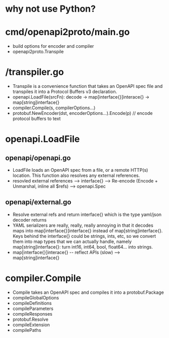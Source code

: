 # why not use Python?

# cmd/openapi2proto/main.go
* build options for encoder and compiler
* openapi2proto.Transpile

# /transpiler.go
* Transpile is a convenience function that takes an OpenAPI spec file and transpiles it into a Protocol Buffers v3 declaration.
* openapi.LoadFile(srcFn): decode -> map[interface{}]interace{} -> map[string]interface{}
* compiler.Compile(s, compilerOptions...)
* protobuf.NewEncoder(dst, encoderOptions...).Encode(p) // encode protocol buffers to text

# openapi.LoadFile
## openapi/openapi.go
* LoadFile loads an OpenAPI spec from a file, or a remote HTTP(s) location. This function also resolves any external references.
* resovled external references --> interface{} --> Re-encode (Encode + Unmarshal, inline all $refs) --> openapi.Spec

## openapi/external.go
* Resolve external refs and return interface{} which is the type yaml/json decoder returns
* YAML serializers are really, really, really annoying in that it decodes maps into map[interface{}]interface{} instead of map[string]interface{}. Keys behind the interface{} could be strings, ints, etc, so we convert them into map types that we can actually handle, namely map[string]interface{}: turn int16, int64, bool, float64... into strings.
* map[interface{}]interace{} -- reflect APIs (slow) --> map[string]interface{}

# compiler.Compile
* Compile takes an OpenAPI spec and compiles it into a protobuf.Package
* compileGlobalOptions
* compileDefinitions
* compileParameters
* compileResponses
* protobuf.Resolve
* compileExtension
* compilePaths

